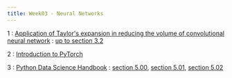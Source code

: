 ```yaml
---
title: Week03 - Neural Networks
---
```


1
: [ Application of Taylor's expansion in reducing the volume of convolutional neural network](https://math-sci.ui.ac.ir/article_25351.html)
  : [up to section 3.2]()

2
: [Introduction to PyTorch](https://github.com/mamintoosi-cs/pytorch-workshop)

3
: [Python Data Science Handbook](https://jakevdp.github.io/PythonDataScienceHandbook/)
  : [section 5.00](https://jakevdp.github.io/PythonDataScienceHandbook/05.00-machine-learning.html), [section 5.01](https://jakevdp.github.io/PythonDataScienceHandbook/05.01-what-is-machine-learning.html), [section 5.02](https://jakevdp.github.io/PythonDataScienceHandbook/05.02-introducing-scikit-learn.html)
